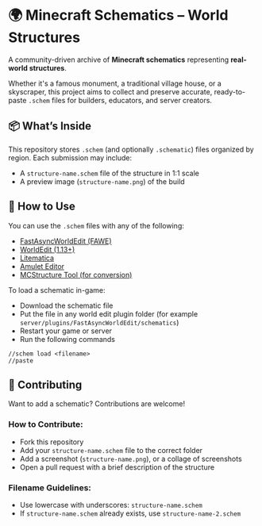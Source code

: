# 🌍 Minecraft Schematics – World Structures

A community-driven archive of **Minecraft schematics** representing **real-world structures**.

Whether it's a famous monument, a traditional village house, or a skyscraper, this project aims to collect and preserve accurate, ready-to-paste `.schem` files for builders, educators, and server creators.

## 📦 What’s Inside

This repository stores `.schem` (and optionally `.schematic`) files organized by region. Each submission may include:

- A `structure-name.schem` file of the structure in 1:1 scale
- A preview image (`structure-name.png`) of the build

## 🧰 How to Use

You can use the `.schem` files with any of the following:

- [FastAsyncWorldEdit (FAWE)](https://github.com/IntellectualSites/FastAsyncWorldEdit)
- [WorldEdit (1.13+)](https://enginehub.org/worldedit)
- [Litematica](https://www.curseforge.com/minecraft/mc-mods/litematica)
- [Amulet Editor](https://www.amuletmc.com/)
- [MCStructure Tool (for conversion)](https://github.com/Nixinova/MCStructure)

To load a schematic in-game:

- Download the schematic file
- Put the file in any world edit plugin folder (for example `server/plugins/FastAsyncWorldEdit/schematics`)
- Restart your game or server
- Run the following commands

```
//schem load <filename>
//paste
```

## 🤝 Contributing

Want to add a schematic? Contributions are welcome!

### How to Contribute:
- Fork this repository
- Add your `structure-name.schem` file to the correct folder
- Add a screenshot (`structure-name.png`), or a collage of screenshots
- Open a pull request with a brief description of the structure

### Filename Guidelines:
- Use lowercase with underscores: `structure-name.schem`
- If `structure-name.schem` already exists, use `structure-name-2.schem`
